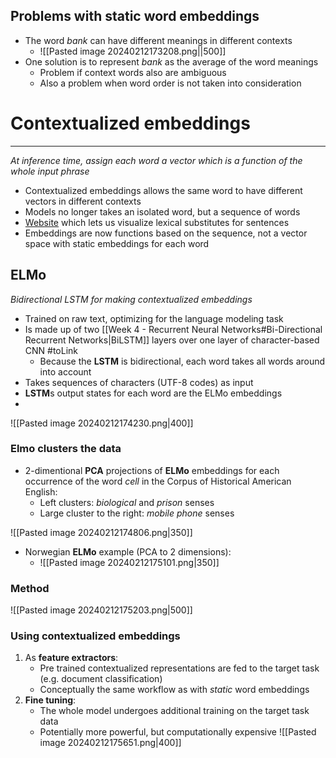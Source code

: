 
## Problems with static word embeddings

* The word _bank_ can have different meanings in different contexts
	* ![[Pasted image 20240212173208.png||500]]
* One solution is to represent _bank_ as the average of the word meanings
	* Problem if context words also are ambiguous
	* Also a problem when word order is not taken into consideration


# Contextualized embeddings
---
_At inference time, assign each word a vector which is a function of the whole input phrase_


* Contextualized embeddings allows the same word to have different vectors in different contexts
* Models no longer takes an isolated word, but a sequence of words
* [Website](http://vectors.nlpl.eu/explore/embeddings/en/contextual/) which lets us visualize lexical substitutes for sentences
* Embeddings are now functions based on the sequence, not a vector space with static embeddings for each word

## ELMo
_Bidirectional LSTM for making contextualized embeddings_

* Trained on raw text, optimizing for the language modeling task
* Is made up of two [[Week 4 - Recurrent Neural Networks#Bi-Directional Recurrent Networks|BiLSTM]] layers over one layer of character-based CNN #toLink 
	* Because the **LSTM** is bidirectional, each word takes all words around into account
* Takes sequences of characters (UTF-8 codes) as input
* **LSTM**s output states for each word are the ELMo embeddings
* 

![[Pasted image 20240212174230.png|400]]

### Elmo clusters the data

* 2-dimentional **PCA** projections of **ELMo** embeddings for each occurrence of the word _cell_ in the Corpus of Historical American English:
	* Left clusters: _biological_ and _prison_ senses
	* Large cluster to the right: _mobile phone_ senses

![[Pasted image 20240212174806.png|350]]

* Norwegian **ELMo** example (PCA to 2 dimensions):
	* ![[Pasted image 20240212175101.png|350]]


### Method

![[Pasted image 20240212175203.png|500]]

### Using contextualized embeddings

1. As **feature extractors**:
	* Pre trained contextualized representations are fed to the target task (e.g. document classification)
	* Conceptually the same workflow as with _static_ word embeddings
2. **Fine tuning**:
	* The whole model undergoes additional training on the target task data
	* Potentially more powerful, but computationally expensive
	![[Pasted image 20240212175651.png|400]]
